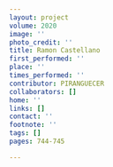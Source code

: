 ```yaml
---
layout: project
volume: 2020
image: ''
photo_credit: ''
title: Ramon Castellano
first_performed: ''
place: ''
times_performed: ''
contributor: PIRANGUECER
collaborators: []
home: ''
links: []
contact: ''
footnote: ''
tags: []
pages: 744-745

---
```





